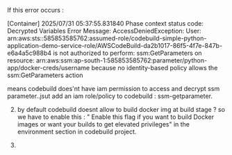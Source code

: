 If this error occurs : 

[Container] 2025/07/31 05:37:55.831840 Phase context status code: Decrypted Variables Error Message: AccessDeniedException: User: arn:aws:sts::585853585762:assumed-role/codebuild-simple-python-application-demo-service-role/AWSCodeBuild-da2b1017-86f5-4f7e-847b-e6a4a5c988b4 is not authorized to perform: ssm:GetParameters on resource: arn:aws:ssm:ap-south-1:585853585762:parameter/python-app/docker-creds/username because no identity-based policy allows the ssm:GetParameters action

means codebuild does'nt have iam permission to access and decrypt ssm parameter..jsut add an iam role/policy to codebuild : ssm-getparameter.

2. by default codebuild doesnt allow to build docker img at build stage ?
so we have to enable this : " Enable this flag if you want to build Docker images or want your builds to get elevated privileges"  in the environment section in codebuild project.

3. 
